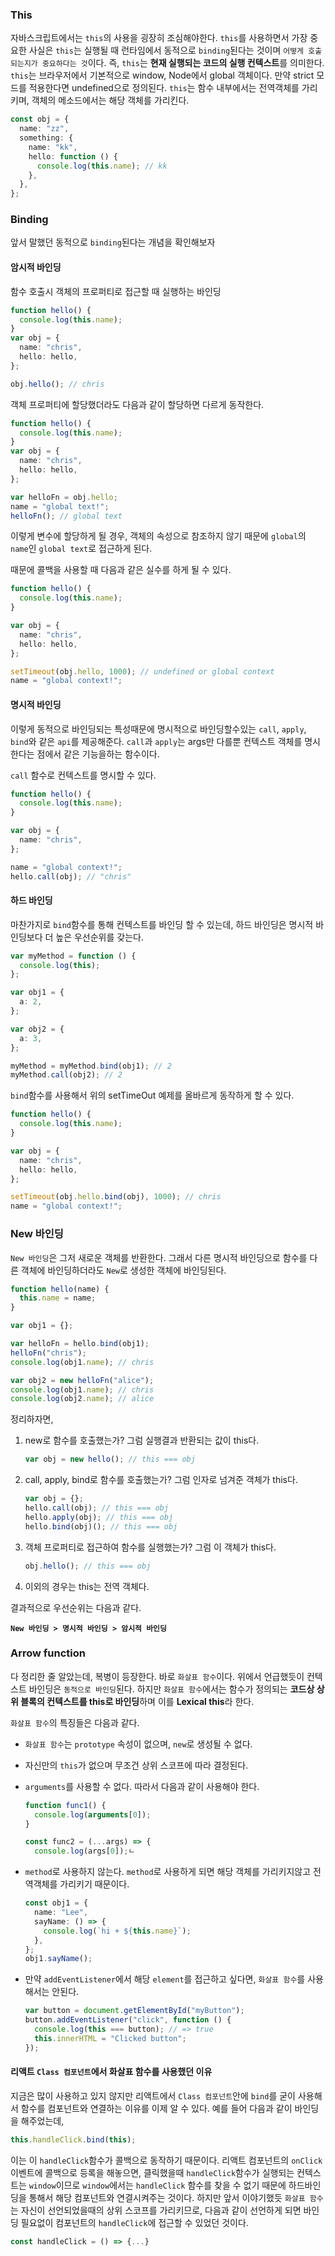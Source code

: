 ### This

자바스크립트에서는 `this`의 사용을 굉장히 조심해야한다. `this`를 사용하면서 가장 중요한 사실은 `this`는 실행될 때 런타임에서 동적으로 `binding`된다는 것이며 `어떻게 호출되는지가 중요하다는 것`이다. 즉, `this`는 **현재 실행되는 코드의 실행 컨텍스트**를 의미한다.
`this`는 브라우저에서 기본적으로 window, Node에서 global 객체이다. 만약 strict 모드를 적용한다면 undefined으로 정의된다.
`this`는 함수 내부에서는 전역객체를 가리키며, 객체의 메소드에서는 해당 객체를 가리킨다.

```typescript
const obj = {
  name: "zz",
  something: {
    name: "kk",
    hello: function () {
      console.log(this.name); // kk
    },
  },
};
```

### Binding

앞서 말했던 동적으로 `binding`된다는 개념을 확인해보자

#### 암시적 바인딩

함수 호출시 객체의 프로퍼티로 접근할 때 실행하는 바인딩

```typescript
function hello() {
  console.log(this.name);
}
var obj = {
  name: "chris",
  hello: hello,
};

obj.hello(); // chris
```

객체 프로퍼티에 할당했더라도 다음과 같이 할당하면 다르게 동작한다.

```typescript
function hello() {
  console.log(this.name);
}
var obj = {
  name: "chris",
  hello: hello,
};

var helloFn = obj.hello;
name = "global text!";
helloFn(); // global text
```

이렇게 변수에 할당하게 될 경우, 객체의 속성으로 참조하지 않기 때문에 `global`의 `name`인 `global text`로 접근하게 된다.

때문에 콜백을 사용할 때 다음과 같은 실수를 하게 될 수 있다.

```typescript
function hello() {
  console.log(this.name);
}

var obj = {
  name: "chris",
  hello: hello,
};

setTimeout(obj.hello, 1000); // undefined or global context
name = "global context!";
```

#### 명시적 바인딩

이렇게 동적으로 바인딩되는 특성때문에 명시적으로 바인딩할수있는 `call`, `apply`, `bind`와 같은 `api`를 제공해준다. `call`과 `apply`는 args만 다를뿐 컨텍스트 객체를 명시한다는 점에서 같은 기능을하는 함수이다.

`call` 함수로 컨텍스트를 명시할 수 있다.

```typescript
function hello() {
  console.log(this.name);
}

var obj = {
  name: "chris",
};

name = "global context!";
hello.call(obj); // "chris"
```

#### 하드 바인딩

마찬가지로 `bind`함수를 통해 컨텍스트를 바인딩 할 수 있는데, 하드 바인딩은 명시적 바인딩보다 더 높은 우선순위를 갖는다.

```typescript
var myMethod = function () {
  console.log(this);
};

var obj1 = {
  a: 2,
};

var obj2 = {
  a: 3,
};

myMethod = myMethod.bind(obj1); // 2
myMethod.call(obj2); // 2
```

`bind`함수를 사용해서 위의 setTimeOut 예제를 올바르게 동작하게 할 수 있다.

```typescript
function hello() {
  console.log(this.name);
}

var obj = {
  name: "chris",
  hello: hello,
};

setTimeout(obj.hello.bind(obj), 1000); // chris
name = "global context!";
```

### New 바인딩

`New 바인딩`은 그저 새로운 객체를 반환한다. 그래서 다른 명시적 바인딩으로 함수를 다른 객체에 바인딩하더라도 `New`로 생성한 객체에 바인딩된다.

```typescript
function hello(name) {
  this.name = name;
}

var obj1 = {};

var helloFn = hello.bind(obj1);
helloFn("chris");
console.log(obj1.name); // chris

var obj2 = new helloFn("alice");
console.log(obj1.name); // chris
console.log(obj2.name); // alice
```

정리하자면,

1. new로 함수를 호출했는가? 그럼 실행결과 반환되는 값이 this다.

   ```typescript
   var obj = new hello(); // this === obj
   ```

2. call, apply, bind로 함수를 호출했는가? 그럼 인자로 넘겨준 객체가 this다.

   ```typescript
   var obj = {};
   hello.call(obj); // this === obj
   hello.apply(obj); // this === obj
   hello.bind(obj)(); // this === obj
   ```

3. 객체 프로퍼티로 접근하여 함수를 실행했는가? 그럼 이 객체가 this다.

   ```typescript
   obj.hello(); // this === obj
   ```

4. 이외의 경우는 this는 전역 객체다.

결과적으로 우선순위는 다음과 같다.

**`New 바인딩 > 명시적 바인딩 > 암시적 바인딩`**

### Arrow function

다 정리한 줄 알았는데, 복병이 등장한다. 바로 `화살표 함수`이다. 위에서 언급했듯이 컨텍스트 바인딩은 `동적으로 바인딩`된다. 하지만 `화살표 함수`에서는 함수가 정의되는 **코드상 상위 블록의 컨텍스트를 this로 바인딩**하며 이를 **Lexical this**라 한다.

`화살표 함수`의 특징들은 다음과 같다.

- `화살표 함수`는 `prototype` 속성이 없으며, `new`로 생성될 수 없다.
- 자신만의 `this`가 없으며 무조건 상위 스코프에 따라 결정된다.
- `arguments`를 사용할 수 없다. 따라서 다음과 같이 사용해야 한다.

  ```typescript
  function func1() {
    console.log(arguments[0]);
  }

  const func2 = (...args) => {
    console.log(args[0]);ㄴ
  ```

- `method`로 사용하지 않는다. `method`로 사용하게 되면 해당 객체를 가리키지않고 전역객체를 가리키기 때문이다.

  ```typescript
  const obj1 = {
    name: "Lee",
    sayName: () => {
      console.log(`hi + ${this.name}`);
    },
  };
  obj1.sayName();
  ```

- 만약 `addEventListener`에서 해당 `element`를 접근하고 싶다면, `화살표 함수`를 사용해서는 안된다.
  ```typescript
  var button = document.getElementById("myButton");
  button.addEventListener("click", function () {
    console.log(this === button); // => true
    this.innerHTML = "Clicked button";
  });
  ```

#### 리액트 `Class 컴포넌트`에서 화살표 함수를 사용했던 이유

지금은 많이 사용하고 있지 않지만 리액트에서 `Class 컴포넌트`안에 `bind`를 굳이 사용해서 함수를 컴포넌트와 연결하는 이유를 이제 알 수 있다. 예를 들어 다음과 같이 바인딩을 해주었는데,

```typescript
this.handleClick.bind(this);
```

이는 이 `handleClick`함수가 콜백으로 동작하기 때문이다. 리액트 컴포넌트의 `onClick` 이벤트에 콜백으로 등록을 해놓으면, 클릭했을때 `handleClick`함수가 실행되는 컨텍스트는 `window`이므로 `window`에서는 `handleClick` 함수를 찾을 수 없기 때문에 하드바인딩을 통해서 해당 컴포넌트와 연결시켜주는 것이다.
하지만 앞서 이야기했듯 `화살표 함수`는 자신이 선언되었을때의 상위 스코프를 가리키므로, 다음과 같이 선언하게 되면 바인딩 필요없이 컴포넌트의 `handleClick`에 접근할 수 있었던 것이다.

```typescript
const handleClick = () => {...}
```
